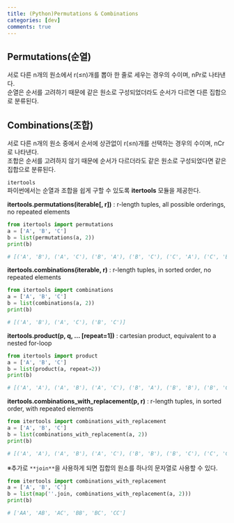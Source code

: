```yaml
---
title: (Python)Permutations & Combinations 
categories: [dev]
comments: true
---
```


## Permutations(순열)
서로 다른 n개의 원소에서 r(≤n)개를 뽑아 한 줄로 세우는 경우의 수이며, nPr로 나타낸다.  
순열은 순서를 고려하기 때문에 같은 원소로 구성되었더라도 순서가 다르면 다른 집합으로 분류된다.

## Combinations(조합)
서로 다른 n개의 원소 중에서 순서에 상관없이 r(≤n)개를 선택하는 경우의 수이며, nCr로 나타낸다.  
조합은 순서를 고려하지 않기 때문에 순서가 다르더라도 같은 원소로 구성되었다면 같은 집합으로 분류된다.

`itertools`  
파이썬에서는 순열과 조합을 쉽게 구할 수 있도록 **itertools** 모듈을 제공한다.  

**itertools.permutations(iterable[, r])** : r-length tuples, all possible orderings, no repeated elements  

```python
from itertools import permutations
a = ['A', 'B', 'C']
b = list(permutations(a, 2))
print(b)

# [('A', 'B'), ('A', 'C'), ('B', 'A'), ('B', 'C'), ('C', 'A'), ('C', 'B')]
```

**itertools.combinations(iterable, r)** : r-length tuples, in sorted order, no repeated elements  

```python
from itertools import combinations
a = ['A', 'B', 'C']
b = list(combinations(a, 2))
print(b)

# [('A', 'B'), ('A', 'C'), ('B', 'C')]
```

**itertools.product(p, q, … [repeat=1])** : cartesian product, equivalent to a nested for-loop

```python
from itertools import product
a = ['A', 'B', 'C']
b = list(product(a, repeat=2))
print(b)

# [('A', 'A'), ('A', 'B'), ('A', 'C'), ('B', 'A'), ('B', 'B'), ('B', 'C'), ('C', 'A'), ('C', 'B'), ('C', 'C')]
```

**itertools.combinations_with_replacement(p, r)** : r-length tuples, in sorted order, with repeated elements

```python
from itertools import combinations_with_replacement
a = ['A', 'B', 'C']
b = list(combinations_with_replacement(a, 2))
print(b)

# [('A', 'A'), ('A', 'B'), ('A', 'C'), ('B', 'B'), ('B', 'C'), ('C', 'C')]
```

※추가로 `**join**`을 사용하게 되면 집합의 원소를 하나의 문자열로 사용할 수 있다.
```python
from itertools import combinations_with_replacement
a = ['A', 'B', 'C']
b = list(map(''.join, combinations_with_replacement(a, 2)))
print(b)

# ['AA', 'AB', 'AC', 'BB', 'BC', 'CC']
```
